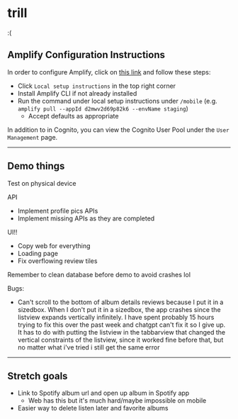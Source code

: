 # trill

:(

## Amplify Configuration Instructions

In order to configure Amplify, click on [this link](https://us-east-1.admin.amplifyapp.com/admin/d2mwv2d69p82k6/staging/home) and follow these steps:

- Click `Local setup instructions` in the top right corner
- Install Amplify CLI if not already installed
- Run the command under local setup instructions under `/mobile` (e.g. `amplify pull --appId d2mwv2d69p82k6 --envName staging`)
  - Accept defaults as appropriate

In addition to in Cognito, you can view the Cognito User Pool under the `User Management` page.

---

## Demo things

Test on physical device

API
- Implement profile pics APIs
- Implement missing APIs as they are completed

UI!!
- Copy web for everything
- Loading page
- Fix overflowing review tiles

Remember to clean database before demo to avoid crashes lol

Bugs:
- Can't scroll to the bottom of album details reviews because I put it in a sizedbox. When I don't put it in a sizedbox, the app crashes since the listview expands vertically infinitely. I have spent probably 15 hours trying to fix this over the past week and chatgpt can't fix it so I give up. It has to do with putting the listview in the tabbarview that changed the vertical constraints of the listview, since it worked fine before that, but no matter what i've tried i still get the same error

---

## Stretch goals

- Link to Spotify album url and open up album in Spotify app
  - Web has this but it's much hard/maybe impossible on mobile
- Easier way to delete listen later and favorite albums

